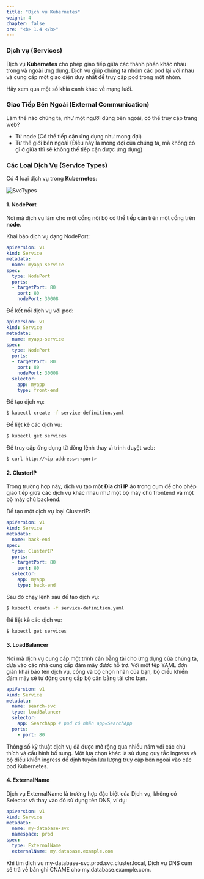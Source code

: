 ```yaml
---
title: "Dịch vụ Kubernetes"
weight: 4
chapter: false
pre: "<b> 1.4 </b>"
---
```


### Dịch vụ (Services)

Dịch vụ **Kubernetes** cho phép giao tiếp giữa các thành phần khác nhau trong và ngoài ứng dụng. Dịch vụ giúp chúng ta nhóm các pod lại với nhau và cung cấp một giao diện duy nhất để truy cập pod trong một nhóm.

Hãy xem qua một số khía cạnh khác về mạng lưới.

### Giao Tiếp Bên Ngoài (External Communication)

Làm thế nào chúng ta, như một người dùng bên ngoài, có thể truy cập trang web?

- Từ node (Có thể tiếp cận ứng dụng như mong đợi)
- Từ thế giới bên ngoài (Điều này là mong đợi của chúng ta, mà không có gì ở giữa thì sẽ không thể tiếp cận được ứng dụng)

### Các Loại Dịch Vụ (Service Types)
Có 4 loại dịch vụ trong **Kubernetes**:

![SvcTypes](../../../images/1/1/0001.png)

#### 1. NodePort

Nơi mà dịch vụ làm cho một cổng nội bộ có thể tiếp cận trên một cổng trên **node**.

Khai báo dịch vụ dạng NodePort:

```yaml
apiVersion: v1
kind: Service
metadata:
  name: myapp-service
spec:
  type: NodePort
  ports:
  - targetPort: 80
    port: 80
    nodePort: 30008
```

Để kết nối dịch vụ với pod:

```yaml
apiVersion: v1
kind: Service
metadata:
  name: myapp-service
spec:
  type: NodePort
  ports:
  - targetPort: 80
    port: 80
    nodePort: 30008
  selector:
    app: myapp
    type: front-end
```

Để tạo dịch vụ:

```sh
$ kubectl create -f service-definition.yaml
```

Để liệt kê các dịch vụ:

```sh
$ kubectl get services
```

Để truy cập ứng dụng từ dòng lệnh thay vì trình duyệt web:

```bash
$ curl http://<ip-address>:<port>
```

#### 2. ClusterIP

Trong trường hợp này, dịch vụ tạo một **Địa chỉ IP** ảo trong cụm để cho phép giao tiếp giữa các dịch vụ khác nhau như một bộ máy chủ frontend và một bộ máy chủ backend.

Để tạo một dịch vụ loại ClusterIP:

```yaml
apiVersion: v1
kind: Service
metadata:
  name: back-end
spec:
  type: ClusterIP
  ports:
  - targetPort: 80
    port: 80
  selector:
    app: myapp
    type: back-end
```

Sau đó chạy lệnh sau để tạo dịch vụ:

```bash
$ kubectl create -f service-definition.yaml
```

Để liệt kê các dịch vụ:

```bash
$ kubectl get services
```

#### 3. LoadBalancer

Nơi mà dịch vụ cung cấp một trình cân bằng tải cho ứng dụng của chúng ta, dựa vào các nhà cung cấp đám mây được hỗ trợ. Với một tệp YAML đơn giản khai báo tên dịch vụ, cổng và bộ chọn nhãn của bạn, bộ điều khiển đám mây sẽ tự động cung cấp bộ cân bằng tải cho bạn.

```yaml
apiVersion: v1
kind: Service
metadata:
  name: search-svc
  type: loadBalancer
  selector:
    app: SearchApp # pod có nhãn app=SearchApp
  ports:
    - port: 80
```
Thông số kỹ thuật dịch vụ đã được mở rộng qua nhiều năm với các chú thích và cấu hình bổ sung. Một lựa chọn khác là sử dụng quy tắc ingress và bộ điều khiển ingress để định tuyến lưu lượng truy cập bên ngoài vào các pod Kubernetes.

#### 4. ExternalName
Dịch vụ ExternalName là trường hợp đặc biệt của Dịch vụ, không có Selector và thay vào đó sử dụng tên DNS, ví dụ:
```yaml
apiversion: v1
kind: Service
metadata:
  name: my-database-svc
  namespace: prod
spec:
  type: ExternalName
  externalName: my.database.example.com
```
Khi tìm dịch vụ my-database-svc.prod.svc.cluster.local, Dịch vụ DNS cụm sẽ trả về bản ghi CNAME cho my.database.example.com.